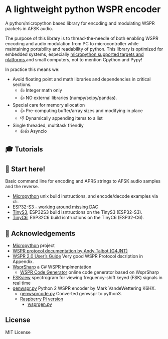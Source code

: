#  A lightweight python WSPR encoder

A python/micropython based library for encoding and modulating WSPR packets in AFSK audio.

The purpose of this library is to thread-the-needle of both enabling WSPR encoding and audio modulation from PC to microcontroller while maintaining portability and readability of python.  This library is optimized for embedded systems, especially [micropython supported targets and platforms ](https://github.com/micropython/micropython#supported-platforms--architectures) and small computers, not to mention Cpython and Pypy! 

In practice this means we:
* Avoid floating point and math libraries and dependencies in critical sections.  
	* :+1: Integer math only
	* :+1: NO external libraries (numpy/scipy/pandas).
* Special care for memory allocation
	* :+1: Pre-computing buffer/array sizes and modifying in place
	* :-1: Dynamically appending items to a list
* Single threaded, multitask friendly
	* :+1::+1: Asyncio

## :mortar_board: Tutorials

## :horse_racing: **Start here!**
Basic command line for encoding and APRS strings to AFSK audio samples and the reverse.
* [Micropython](docs/ports/upy/README.md) unix build instructions, and encode/decode examples via cli.
* [ESP32-S3 - working around missing DAC](docs/ports/dac/README.md)
* [TinyS3](docs/ports/tinys3/README.md), ESP32S3 build isntructions on the TinyS3 (ESP32-S3).
* [TinyC6](docs/ports/tinyc6/README.md), ESP32C6 build isntructions on the TinyC6 (ESP32-C6).


## :raised_hands: Acknowledgements
- [Micropython](https://github.com/micropython/micropython) project
- [WSPR protocol documentation by Andy Talbot (G4JNT)](docs/ack/wspr_coding_process.pdf)
- [WSPR 2.0 User’s Guide](docs/ack/WSPR_2.0_User.pdf) Very good WSPR Protocol dscription in Appendix.
- [WsprSharp](https://github.com/swharden/WsprSharp) a C# WSPR implmentation
    - [WSPR Code Generator](https://swharden.com/software/wspr-code-generator/) online code generator based on WsprSharp
- [FSKview](https://swharden.com/software/FSKview/wspr/) spectrogram for viewing frequency-shift keyed (FSK) signals in real time
- [genwspr.py](https://github.com/brainwagon/genwspr) Python 2 WSPR encoder by Mark VandeWettering K6HX.
	- [genwsprcode.py](https://github.com/PH0TRA/wspr) Converted genwspr to python3.
	- [Raspberry Pi version](https://blog.marxy.org/2024/09/python-code-to-generate-wspr-audio-tones.html)
		- [wsprgen.py](https://gist.github.com/peterbmarks/339e5ae83b5351151137679b8f527466)

## License
MIT License


